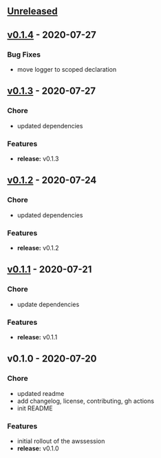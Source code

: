 <a name="unreleased"></a>
## [Unreleased]


<a name="v0.1.4"></a>
## [v0.1.4] - 2020-07-27
### Bug Fixes
- move logger to scoped declaration


<a name="v0.1.3"></a>
## [v0.1.3] - 2020-07-27
### Chore
- updated dependencies

### Features
- **release:** v0.1.3


<a name="v0.1.2"></a>
## [v0.1.2] - 2020-07-24
### Chore
- updated dependencies

### Features
- **release:** v0.1.2


<a name="v0.1.1"></a>
## [v0.1.1] - 2020-07-21
### Chore
- update dependencies

### Features
- **release:** v0.1.1


<a name="v0.1.0"></a>
## v0.1.0 - 2020-07-20
### Chore
- updated readme
- add changelog, license, contributing, gh actions
- init README

### Features
- initial rollout of the awssession
- **release:** v0.1.0


[Unreleased]: https://github.com/clok/awssession/compare/v0.1.4...HEAD
[v0.1.4]: https://github.com/clok/awssession/compare/v0.1.3...v0.1.4
[v0.1.3]: https://github.com/clok/awssession/compare/v0.1.2...v0.1.3
[v0.1.2]: https://github.com/clok/awssession/compare/v0.1.1...v0.1.2
[v0.1.1]: https://github.com/clok/awssession/compare/v0.1.0...v0.1.1
